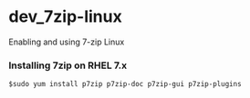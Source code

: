 # dev_7zip-linux
Enabling and using 7-zip Linux<br/>

### Installing 7zip on RHEL 7.x
`$sudo yum install p7zip p7zip-doc p7zip-gui p7zip-plugins`<br/>
